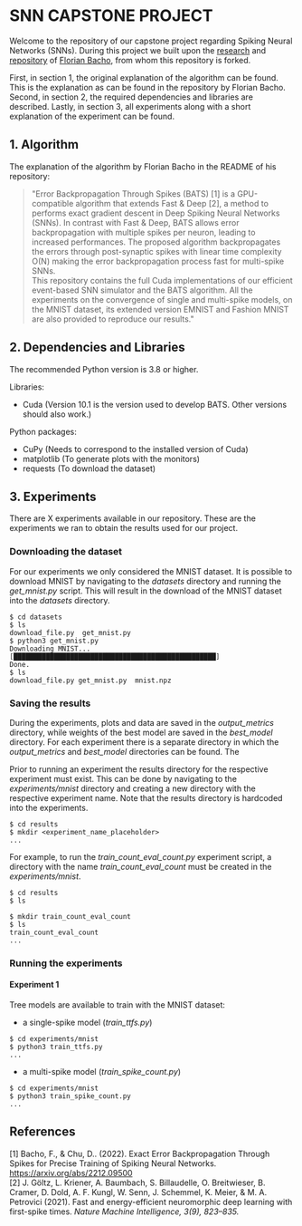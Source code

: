 # SNN CAPSTONE PROJECT

Welcome to the repository of our capstone project regarding Spiking Neural Networks (SNNs). During this project we built upon the [research](https://arxiv.org/abs/2212.09500) and [repository](https://github.com/Florian-BACHO/bats) of [Florian Bacho](https://github.com/Florian-BACHO), from whom this repository is forked. 

First, in section 1, the original explanation of the algorithm can be found. This is the explanation as can be found in the repository by Florian Bacho. Second, in section 2, the required dependencies and libraries are described. Lastly, in section 3, all experiments along with a short explanation of the experiment can be found.


## 1. Algorithm

The explanation of the algorithm by Florian Bacho in the README of his repository:

> "Error Backpropagation Through Spikes (BATS) [1] is a GPU-compatible algorithm that extends Fast & Deep [2], 
a method to performs exact gradient descent in Deep Spiking Neural Networks (SNNs). 
In contrast with Fast & Deep, BATS allows error backpropagation with multiple spikes per neuron, leading to increased 
performances. The proposed algorithm backpropagates the errors through post-synaptic spikes with linear time complexity 
O(N) making the error backpropagation process fast for multi-spike SNNs.<br>
This repository contains the full Cuda implementations of our efficient event-based SNN simulator and the BATS algorithm.
All the experiments on the convergence of single and multi-spike models, on the MNIST dataset, its extended version 
EMNIST and Fashion MNIST are also provided to reproduce our results."

## 2. Dependencies and Libraries

The recommended Python version is 3.8 or higher.

Libraries:
- Cuda (Version 10.1 is the version used to develop BATS. Other versions should also work.)
  
Python packages:
- CuPy (Needs to correspond to the installed version of Cuda)
- matplotlib (To generate plots with the monitors)
- requests (To download the dataset)


## 3. Experiments

There are X experiments available in our repository. These are the experiments we ran to obtain the results used for our project. 

### Downloading the dataset

For our experiments we only considered the MNIST dataset. It is possible to download MNIST by navigating to the <em>datasets</em> directory and running the <em>get_mnist.py</em> script. This will result in the download of the MNIST dataset into the <em>datasets</em> directory.


```console
$ cd datasets
$ ls
download_file.py  get_mnist.py
$ python3 get_mnist.py
Downloading MNIST...
[██████████████████████████████████████████████████]
Done.
$ ls
download_file.py get_mnist.py  mnist.npz
```

### Saving the results

During the experiments, plots and data are saved in the <em>output_metrics</em> directory, while weights of the best model are saved in the <em>best_model</em> directory. For each experiment there is a separate directory in which the <em>output_metrics</em> and <em>best_model</em> directories can be found. The 

Prior to running an experiment the results directory for the respective experiment must exist. This can be done by navigating to the <em>experiments/mnist</em> directory and creating a new directory with the respective experiment name. Note that the results directory is hardcoded into the experiments. 

```console
$ cd results
$ mkdir <experiment_name_placeholder>
...
```

For example, to run the <em>train_count_eval_count.py</em> experiment script, a directory with the name <em>train_count_eval_count</em> must be created in the <em>experiments/mnist</em>.

```console
$ cd results
$ ls

$ mkdir train_count_eval_count
$ ls
train_count_eval_count
...
```


### Running the experiments

#### Experiment 1
Tree models are available to train with the MNIST dataset: 
- a single-spike model (<em>train_ttfs.py</em>)
```console
$ cd experiments/mnist
$ python3 train_ttfs.py
...
```
- a multi-spike model (<em>train_spike_count.py</em>)
```console
$ cd experiments/mnist
$ python3 train_spike_count.py
...
```





## References

[1] Bacho, F., & Chu, D.. (2022). Exact Error Backpropagation Through Spikes for Precise Training of Spiking Neural Networks. https://arxiv.org/abs/2212.09500 <br>
[2] J. Göltz, L. Kriener, A. Baumbach, S. Billaudelle, O. Breitwieser, B. Cramer, D. Dold, A. F. Kungl, W. Senn, J. Schemmel, K. Meier, & M. A. Petrovici (2021). Fast and energy-efficient neuromorphic deep learning with first-spike times. <em>Nature Machine Intelligence, 3(9), 823–835.</em> <br>


